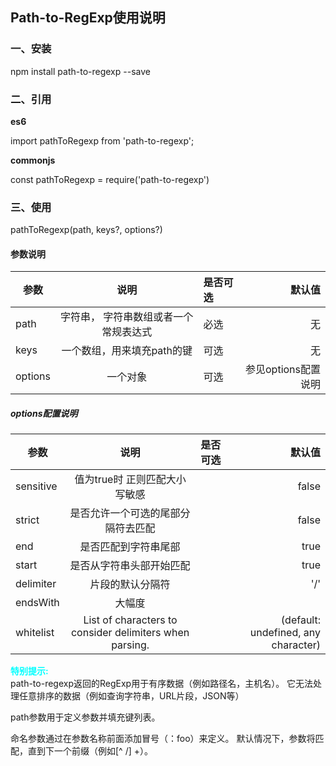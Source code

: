 ## Path-to-RegExp使用说明

### 一、安装
npm install path-to-regexp --save

### 二、引用
**es6**

import pathToRegexp from 'path-to-regexp';

**commonjs**

const pathToRegexp = require('path-to-regexp')

### 三、使用
pathToRegexp(path, keys?, options?)
#### 参数说明
参数|说明|是否可选|默认值
---|:--:|:-------|---:
path| 字符串， 字符串数组或者一个常规表达式|必选|无
keys| 一个数组，用来填充path的键|可选|无
options|一个对象|可选|参见options配置说明

##### options配置说明
参数|说明|是否可选|默认值
---|:--:|:-------|---:
sensitive|值为true时 正则匹配大小写敏感 || false
strict| 是否允许一个可选的尾部分隔符去匹配 ||false
end | 是否匹配到字符串尾部|| true
start| 是否从字符串头部开始匹配 || true
delimiter| 片段的默认分隔符|| '/'
endsWith |大幅度 | |
whitelist |List of characters to consider delimiters when parsing.| | (default: undefined, any character)


**<font color=#00ffff>特别提示:</font>**  
path-to-regexp返回的RegExp用于有序数据（例如路径名，主机名）。 它无法处理任意排序的数据（例如查询字符串，URL片段，JSON等）  

path参数用于定义参数并填充键列表。

  
命名参数通过在参数名称前面添加冒号（：foo）来定义。 默认情况下，参数将匹配，直到下一个前缀（例如[^ /] +）。
